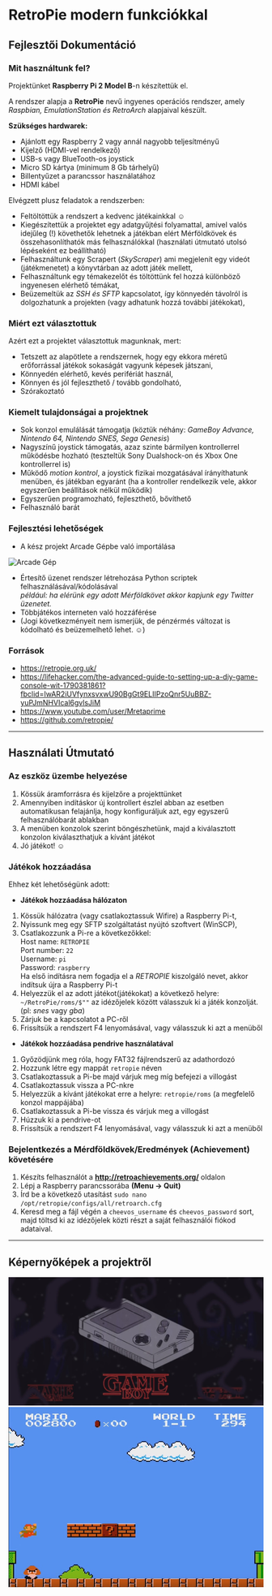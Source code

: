 # RetroPie modern funkciókkal
## Fejlesztői Dokumentáció
### Mit használtunk fel?
Projektünket **Raspberry Pi 2 Model B**-n készítettük el.  

A rendszer alapja a **RetroPie** nevű ingyenes operációs rendszer, amely *Raspbian, EmulationStation és RetroArch* alapjaival készült.  

**Szükséges hardwarek:**
- Ajánlott egy Raspberry 2 vagy annál nagyobb teljesítményű
- Kijelző (HDMI-vel rendelkező)
- USB-s vagy BlueTooth-os joystick
- Micro SD kártya (minimum 8 Gb tárhelyű)
- Billentyűzet a parancssor használatához
- HDMI kábel

Elvégzett plusz feladatok a rendszerben:  
- Feltöltöttük a rendszert a kedvenc játékainkkal ☺
- Kiegészítettük a projektet egy adatgyűjtési folyamattal, amivel valós idejűleg (!) követhetők lehetnek a játékban elért Mérföldkövek és összehasonlíthatók más felhasználókkal (használati útmutató utolsó lépéseként ez beállítható)
- Felhasználtunk egy Scrapert (*SkyScraper*) ami megjelenít egy videót (játékmenetet) a könyvtárban az adott játék mellett,
- Felhasználtunk egy témakezelőt és töltöttünk fel hozzá különböző ingyenesen elérhető témákat,
- Beüzemeltük az *SSH és SFTP* kapcsolatot, így könnyedén távolról is dolgozhatunk a projekten (vagy adhatunk hozzá további játékokat),
### Miért ezt választottuk
Azért ezt a projektet választottuk magunknak, mert: 
- Tetszett az alapötlete a rendszernek, hogy egy ekkora méretű erőforrással játékok sokaságát vagyunk képesek játszani,
- Könnyedén elérhető, kevés perifériát használ,
- Könnyen és jól fejleszthető / tovább gondolható,
- Szórakoztató
### Kiemelt tulajdonságai a projektnek
- Sok konzol emulálását támogatja (köztük néhány: *GameBoy Advance, Nintendo 64, Nintendo SNES, Sega Genesis*)
- Nagyszínű joystick támogatás, azaz szinte bármilyen kontrollerrel működésbe hozható (teszteltük Sony Dualshock-on és Xbox One kontrollerrel is)
- Működő *motion kontrol*, a joystick fizikai mozgatásával írányíthatunk menüben, és játékban egyaránt (ha a kontroller rendelkezik vele, akkor egyszerűen beállítások nélkül működik)
- Egyszerűen programozható, fejleszthető, bővíthető
- Felhasználó barát
### Fejlesztési lehetőségek
- A kész projekt Arcade Gépbe való importálása

![Arcade Gép](https://www.tinyarcademachines.com/uploads/1/1/6/6/11664734/3004564_orig.jpg)  

- Értesítő üzenet rendszer létrehozása Python scriptek felhasználásával/kódolásával  
*például: ha elérünk egy adott Mérföldkövet akkor kapjunk egy Twitter üzenetet.*
- Többjátékos interneten való hozzáférése
- (Jogi következményeit nem ismerjük, de pénzérmés változat is kódolható és beüzemelhető lehet. ☺)
### Források
- https://retropie.org.uk/
- https://lifehacker.com/the-advanced-guide-to-setting-up-a-diy-game-console-wit-1790381861?fbclid=IwAR2iUVfynxsvxwU90BgGt9ELIIPzoQnr5UuBBZ-yuPJmNHVIcal6gvlsJiM
- https://www.youtube.com/user/Mretaprime
- https://github.com/retropie/
---
## Használati Útmutató
### Az eszköz üzembe helyezése
1. Kössük áramforrásra és kijelzőre a projekttünket
2. Amennyiben indításkor új kontrollert észlel abban az esetben automatikusan felajánlja, hogy konfiguráljuk azt, egy egyszerű felhasználóbarát ablakban
3. A menüben konzolok szerint böngészhetünk, majd a kiválasztott konzolon kiválaszthatjuk a kívánt játékot
4. Jó játékot! ☺
### Játékok hozzáadása  
Ehhez két lehetőségünk adott:
- **Játékok hozzáadása hálózaton**
1. Kössük hálózatra (vagy csatlakoztassuk Wifire) a Raspberry Pi-t,
2. Nyissunk meg egy SFTP szolgáltatást nyújtó szoftvert (WinSCP),
3. Csatlakozzunk a Pi-re a következőkkel:  
Host name: `RETROPIE`   
Port number: `22`  
Username: `pi`   
Password: `raspberry`    
Ha első indításra nem fogadja el a *RETROPIE* kiszolgáló nevet, akkor indítsuk újra a Raspberry Pi-t  
4. Helyezzük el az adott játékot(játékokat) a következő helyre: `~/RetroPie/roms/$""` az idézőjelek között válasszuk ki a játék konzolját. (pl: *snes* vagy *gba*)
5. Zárjuk be a kapcsolatot a PC-ről
6. Frissítsük a rendszert F4 lenyomásával, vagy válasszuk ki azt a menüből
- **Játékok hozzáadása pendrive használatával**
1. Győzödjünk meg róla, hogy FAT32 fájlrendszerű az adathordozó
2. Hozzunk létre egy mappát `retropie` néven
3. Csatlakoztassuk a Pi-be majd várjuk meg míg befejezi a villogást
4. Csatlakoztassuk vissza a PC-nkre
5. Helyezzük a kívánt játékokat erre a helyre: `retropie/roms` (a megfelelő konzol mappájába)
6. Csatlakoztassuk a Pi-be vissza és várjuk meg a villogást
7. Húzzuk ki a pendrive-ot
8. Frissítsük a rendszert F4 lenyomásával, vagy válasszuk ki azt a menüből
### Bejelentkezés a Mérdföldkövek/Eredmények (Achievement) követésére
1. Készíts felhasználót a **http://retroachievements.org/** oldalon
2. Lépj a Raspberry parancssorába **(Menu -> Quit)**
3. Írd be a következő utasítást `sudo nano /opt/retropie/configs/all/retroarch.cfg`
4. Keresd meg a fájl végén a `cheevos_username` és `cheevos_password` sort, majd töltsd ki az idézőjelek közti részt a saját felhasználói fiókod adataival.

---
## Képernyőképek a projektről
![Menü](kepernyokep_menu.jpg)  
![Játékmenet](kepernyokep_jatekmenet.jpg)  

